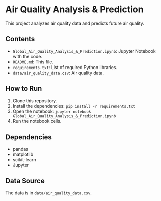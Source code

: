 # Air Quality Analysis & Prediction

This project analyzes air quality data and predicts future air quality.

## Contents

* `Global_Air_Quality_Analysis_&_Prediction.ipynb`:  Jupyter Notebook with the code.
* `README.md`:  This file.
* `requirements.txt`:  List of required Python libraries.
* `data/air_quality_data.csv`: Air quality data.

## How to Run

1.  Clone this repository.
2.  Install the dependencies: `pip install -r requirements.txt`
3.  Open the notebook: `jupyter notebook Global_Air_Quality_Analysis_&_Prediction.ipynb`
4.  Run the notebook cells.

## Dependencies

* pandas
* matplotlib
* scikit-learn
* Jupyter

## Data Source

The data is in `data/air_quality_data.csv`.
